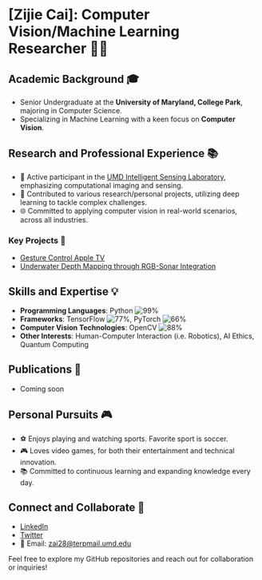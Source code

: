 # [Zijie Cai]: Computer Vision/Machine Learning Researcher 👨‍💻

## Academic Background 🎓
- Senior Undergraduate at the **University of Maryland, College Park**, majoring in Computer Science.
- Specializing in Machine Learning with a keen focus on **Computer Vision**.

## Research and Professional Experience 📚
- 🧪 Active participant in the [UMD Intelligent Sensing Laboratory](https://intelligent-sensing.github.io/), emphasizing computational imaging and sensing.
- 📝 Contributed to various research/personal projects, utilizing deep learning to tackle complex challenges.
- 🌐 Committed to applying computer vision in real-world scenarios, across all industries.

### Key Projects 🌟
- [Gesture Control Apple TV](https://github.com/zai28/ImageClassification)
- [Underwater Depth Mapping through RGB-Sonar Integration](https://github.com/zai28/ImageClassification)
  
## Skills and Expertise 💡
- **Programming Languages**: Python ![99%](https://progress-bar.dev/99)
- **Frameworks**: TensorFlow ![77%](https://progress-bar.dev/77), PyTorch ![66%](https://progress-bar.dev/66)
- **Computer Vision Technologies**: OpenCV ![88%](https://progress-bar.dev/88)
- **Other Interests**: Human-Computer Interaction (i.e. Robotics), AI Ethics, Quantum Computing

## Publications 📝
- Coming soon

## Personal Pursuits 🎮
- ⚽ Enjoys playing and watching sports. Favorite sport is soccer.
- 🎮 Loves video games, for both their entertainment and technical innovation.
- 📚 Committed to continuous learning and expanding knowledge every day.

## Connect and Collaborate 🤝
- [LinkedIn](https://www.linkedin.com/in/zai28/)
- [Twitter](https://twitter.com/zcai28)
- 📧 Email: zai28@terpmail.umd.edu

Feel free to explore my GitHub repositories and reach out for collaboration or inquiries! 
